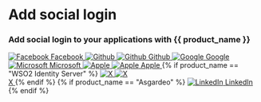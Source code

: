 <div class="center-all">
  <h1>Add social login</h1>
  <h3>Add social login to your applications with {{ product_name }}</h3>

  <div class="cards-container">
    <a href="{{base_path}}/guides/authentication/social-login/add-facebook-login" class="card square">
      <img src="{{base_path}}/assets/img/logo/facebook-logo.svg" alt="Facebook" />
      <span>Facebook</span>
    </a>
    <a href="{{base_path}}/guides/authentication/social-login/add-github-login" class="card square">
      <img src="{{base_path}}/assets/img/logo/github-logo.svg#only-light" alt="Github" />
      <img src="{{base_path}}/assets/img/logo/github-logo-dark.svg#only-dark" alt="Github" />
      <span>Github</span>
    </a>
    <a href="{{base_path}}/guides/authentication/social-login/add-google-login" class="card square">
      <img src="{{base_path}}/assets/img/logo/google-logo.svg" alt="Google" />
      <span>Google</span>
    </a>
    <a href="{{base_path}}/guides/authentication/social-login/add-microsoft-login" class="card square">
      <img src="{{base_path}}/assets/img/logo/microsoft-logo.svg" alt="Microsoft" />
      <span>Microsoft</span>
    </a>
    <a href="{{base_path}}/guides/authentication/social-login/add-apple-login/" class="card square">
      <img src="{{base_path}}/assets/img/logo/apple-logo.svg#only-light" alt="Apple" />
      <img src="{{base_path}}/assets/img/logo/apple-logo-dark.svg#only-dark" alt="Apple" />
      <span>Apple</span>
    </a>
    {% if product_name == "WSO2 Identity Server" %}
    <a href="{{base_path}}/guides/authentication/social-login/add-x-login/" class="card square">
      <img src="{{base_path}}/assets/img/logo/x-logo.svg#only-light" alt="X" />
      <img src="{{base_path}}/assets/img/logo/x-logo-dark.svg#only-dark" alt="X" /></br>
      <span>X</span>
    </a>
    {% endif %}
    {% if product_name == "Asgardeo" %}
    <a href="{{base_path}}/guides/authentication/social-login/add-linkedin-login/" class="card square">
      <img src="{{base_path}}/assets/img/logo/linkedin-logo.svg" alt="LinkedIn" />
      <span>LinkedIn</span>
    </a>
    {% endif %}
  </div>
</div>
